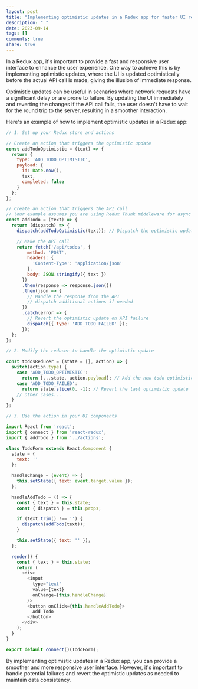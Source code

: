 ```yaml
---
layout: post
title: "Implementing optimistic updates in a Redux app for faster UI response"
description: " "
date: 2023-09-14
tags: []
comments: true
share: true
---
```


In a Redux app, it's important to provide a fast and responsive user interface to enhance the user experience. One way to achieve this is by implementing optimistic updates, where the UI is updated optimistically before the actual API call is made, giving the illusion of immediate response.

Optimistic updates can be useful in scenarios where network requests have a significant delay or are prone to failure. By updating the UI immediately and reverting the changes if the API call fails, the user doesn't have to wait for the round trip to the server, resulting in a smoother interaction.

Here's an example of how to implement optimistic updates in a Redux app:

```javascript
// 1. Set up your Redux store and actions

// Create an action that triggers the optimistic update
const addTodoOptimistic = (text) => {
  return {
    type: 'ADD_TODO_OPTIMISTIC',
    payload: {
      id: Date.now(),
      text,
      completed: false
    }
  };
};

// Create an action that triggers the API call
// (our example assumes you are using Redux Thunk middleware for async actions)
const addTodo = (text) => {
  return (dispatch) => {
    dispatch(addTodoOptimistic(text)); // Dispatch the optimistic update

    // Make the API call
    return fetch('/api/todos', {
        method: 'POST',
        headers: {
          'Content-Type': 'application/json'
        },
        body: JSON.stringify({ text })
      })
      .then(response => response.json())
      .then(json => {
        // Handle the response from the API
        // dispatch additional actions if needed
      })
      .catch(error => {
        // Revert the optimistic update on API failure
        dispatch({ type: 'ADD_TODO_FAILED' });
      });
  };
};

// 2. Modify the reducer to handle the optimistic update

const todosReducer = (state = [], action) => {
  switch(action.type) {
    case 'ADD_TODO_OPTIMISTIC':
      return [...state, action.payload]; // Add the new todo optimistically
    case 'ADD_TODO_FAILED':
      return state.slice(0, -1); // Revert the last optimistic update
    // other cases...
  }
};

// 3. Use the action in your UI components

import React from 'react';
import { connect } from 'react-redux';
import { addTodo } from '../actions';

class TodoForm extends React.Component {
  state = {
    text: ''
  };

  handleChange = (event) => {
    this.setState({ text: event.target.value });
  };

  handleAddTodo = () => {
    const { text } = this.state;
    const { dispatch } = this.props;

    if (text.trim() !== '') {
      dispatch(addTodo(text));
    }

    this.setState({ text: '' });
  };

  render() {
    const { text } = this.state;
    return (
      <div>
        <input
          type="text"
          value={text}
          onChange={this.handleChange}
        />
        <button onClick={this.handleAddTodo}>
          Add Todo
        </button>
      </div>
    );
  }
}

export default connect()(TodoForm);
```

By implementing optimistic updates in a Redux app, you can provide a smoother and more responsive user interface. However, it's important to handle potential failures and revert the optimistic updates as needed to maintain data consistency.